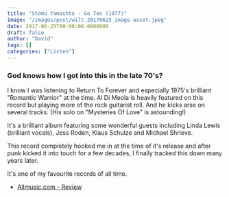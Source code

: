 ```yaml
---
title: "Stomu Yamashta - Go Too (1977)"
image: "/images/post/wilt_20170625_image-asset.jpeg"
date: 2017-06-25T00:00:00.0000000
draft: false
author: "David"
tags: []
categories: ["Listen"]
---
```

### God knows how I got into this in the late 70's?

 I know I was listening to Return To Forever and especially 1975's brilliant "Romantic Warrior" at the time. Al Di Meola is heavily featured on this record but playing more of the rock guitarist roll. And he kicks arse on several tracks. (His solo on "Mysteries Of Love" is astounding!)

 It's a brilliant album featuring some wonderful guests including Linda Lewis (brilliant vocals), Jess Roden, Klaus Schulze and Michael Shrieve. 

 This record completely hooked me in at the time of it's release and after punk kicked it into touch for a few decades, I finally tracked this down many years later.

 It's one of my favourite records of all time.

-  [Allmusic.com - Review](http://www.allmusic.com/album/go-too-mw0000097267)